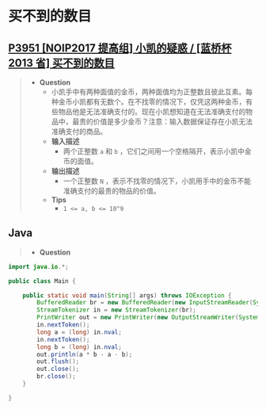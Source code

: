 # 买不到的数目

## [P3951 [NOIP2017 提高组] 小凯的疑惑 / [蓝桥杯 2013 省] 买不到的数目](https://www.luogu.com.cn/problem/P3951)

> - **Question**
>   - 小凯手中有两种面值的金币，两种面值均为正整数且彼此互素。每种金币小凯都有无数个。在不找零的情况下，仅凭这两种金币，有些物品他是无法准确支付的。现在小凯想知道在无法准确支付的物品中，最贵的价值是多少金币？注意：输入数据保证存在小凯无法准确支付的商品。
>   - **输入描述**
>     - 两个正整数 `a` 和 `b` ，它们之间用一个空格隔开，表示小凯中金币的面值。
>   - **输出描述**
>     - 一个正整数 `N` ，表示不找零的情况下，小凯用手中的金币不能准确支付的最贵的物品的价值。
>   - **Tips**
>     - `1 <= a, b <= 10^9`

## Java

> - **Question**

```java
import java.io.*;

public class Main {

    public static void main(String[] args) throws IOException {
        BufferedReader br = new BufferedReader(new InputStreamReader(System.in));
        StreamTokenizer in = new StreamTokenizer(br);
        PrintWriter out = new PrintWriter(new OutputStreamWriter(System.out));
        in.nextToken();
        long a = (long) in.nval;
        in.nextToken();
        long b = (long) in.nval;
        out.println(a * b - a - b);
        out.flush();
        out.close();
        br.close();
    }

}
```
